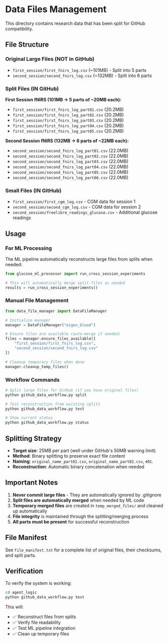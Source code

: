 # Data Files Management

This directory contains research data that has been split for GitHub compatibility.

## File Structure

### Original Large Files (NOT in GitHub)
- `first_session/first_fnirs_log.csv` (~101MB) - Split into 5 parts
- `second_session/second_fnirs_log.csv` (~132MB) - Split into 6 parts

### Split Files (IN GitHub)
**First Session fNIRS (101MB → 5 parts of ~20MB each):**
- `first_session/first_fnirs_log_part01.csv` (20.2MB)
- `first_session/first_fnirs_log_part02.csv` (20.2MB)
- `first_session/first_fnirs_log_part03.csv` (20.2MB)
- `first_session/first_fnirs_log_part04.csv` (20.2MB)
- `first_session/first_fnirs_log_part05.csv` (20.2MB)

**Second Session fNIRS (132MB → 6 parts of ~22MB each):**
- `second_session/second_fnirs_log_part01.csv` (22.0MB)
- `second_session/second_fnirs_log_part02.csv` (22.0MB)
- `second_session/second_fnirs_log_part03.csv` (22.0MB)
- `second_session/second_fnirs_log_part04.csv` (22.0MB)
- `second_session/second_fnirs_log_part05.csv` (22.0MB)
- `second_session/second_fnirs_log_part06.csv` (22.0MB)

### Small Files (IN GitHub)
- `first_session/first_cgm_log.csv` - CGM data for session 1
- `second_session/second_cgm_log.csv` - CGM data for session 2
- `second_session/freelibre_readings_glucose.csv` - Additional glucose readings

## Usage

### For ML Processing
The ML pipeline automatically reconstructs large files from splits when needed:

```python
from glucose_ml_processor import run_cross_session_experiments

# This will automatically merge split files as needed
results = run_cross_session_experiments()
```

### Manual File Management
```python
from data_file_manager import DataFileManager

# Initialize manager
manager = DataFileManager("eigen_blood")

# Ensure files are available (auto-merge if needed)
files = manager.ensure_files_available([
    "first_session/first_fnirs_log.csv",
    "second_session/second_fnirs_log.csv"
])

# Cleanup temporary files when done
manager.cleanup_temp_files()
```

### Workflow Commands
```bash
# Split large files for GitHub (if you have original files)
python github_data_workflow.py split

# Test reconstruction from existing splits
python github_data_workflow.py test

# Show current status
python github_data_workflow.py status
```

## Splitting Strategy

- **Target size**: 25MB per part (well under GitHub's 50MB warning limit)
- **Method**: Binary splitting to preserve exact file content
- **Naming**: `original_name_part01.csv`, `original_name_part02.csv`, etc.
- **Reconstruction**: Automatic binary concatenation when needed

## Important Notes

1. **Never commit large files** - They are automatically ignored by .gitignore
2. **Split files are automatically merged** when needed by ML code
3. **Temporary merged files** are created in `temp_merged_files/` and cleaned up automatically
4. **File integrity** is maintained through the splitting/merging process
5. **All parts must be present** for successful reconstruction

## File Manifest

See `file_manifest.txt` for a complete list of original files, their checksums, and split parts.

## Verification

To verify the system is working:

```bash
cd agent_logic
python github_data_workflow.py test
```

This will:
- ✅ Reconstruct files from splits
- ✅ Verify file readability
- ✅ Test ML pipeline integration
- ✅ Clean up temporary files